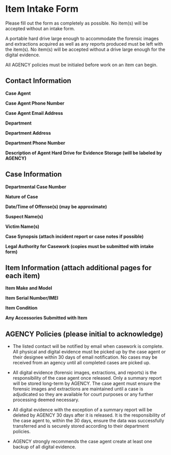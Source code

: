 # Item Intake Form

Please fill out the form as completely as possible. No item(s) will be accepted without an intake form.

A portable hard drive large enough to accommodate the forensic images and extractions acquired as well as any reports produced must be left with the item(s). No item(s) will be accepted without a drive large enough for the digital evidence.

All AGENCY policies must be initialed before work on an item can begin.

## Contact Information

**Case Agent**

**Case Agent Phone Number**

**Case Agent Email Address**

**Department**

**Department Address**

**Department Phone Number**

**Description of Agent Hard Drive for Evidence Storage (will be labeled by AGENCY)**

## Case Information

**Departmental Case Number**

**Nature of Case**

**Date/Time of Offense(s) (may be approximate)**

**Suspect Name(s)**

**Victim Name(s)**

**Case Synopsis (attach incident report or case notes if possible)**

**Legal Authority for Casework (copies must be submitted with intake form)**

## Item Information (attach additional pages for each item)

**Item Make and Model**

**Item Serial Number/IMEI**

**Item Condition**

**Any Accessories Submitted with Item**

## AGENCY Policies (please initial to acknowledge)

* The listed contact will be notified by email when casework is complete. All physical and digital evidence must be picked up by the case agent or their designee within 30 days of email notification. No cases may be received from an agency until all completed cases are picked up.

* All digital evidence (forensic images, extractions, and reports) is the responsibility of the case agent once released. Only a summary report will be stored long-term by AGENCY. The case agent must ensure the forensic images and extractions are maintained until a case is adjudicated so they are available for court purposes or any further processing deemed necessary.

* All digital evidence with the exception of a summary report will be deleted by AGENCY 30 days after it is released. It is the responsibility of the case agent to, within the 30 days, ensure the data was successfully transferred and is securely stored according to their department policies.

* AGENCY strongly recommends the case agent create at least one backup of all digital evidence.
